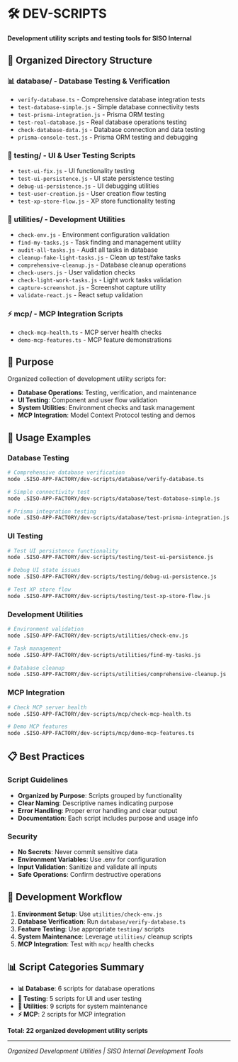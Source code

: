 # 🛠️ DEV-SCRIPTS

**Development utility scripts and testing tools for SISO Internal**

## 📁 **Organized Directory Structure**

### **📊 database/** - Database Testing & Verification
- `verify-database.ts` - Comprehensive database integration tests
- `test-database-simple.js` - Simple database connectivity tests
- `test-prisma-integration.js` - Prisma ORM testing
- `test-real-database.js` - Real database operations testing
- `check-database-data.js` - Database connection and data testing
- `prisma-console-test.js` - Prisma ORM testing and debugging

### **🧪 testing/** - UI & User Testing Scripts
- `test-ui-fix.js` - UI functionality testing
- `test-ui-persistence.js` - UI state persistence testing
- `debug-ui-persistence.js` - UI debugging utilities
- `test-user-creation.js` - User creation flow testing
- `test-xp-store-flow.js` - XP store functionality testing

### **🔧 utilities/** - Development Utilities
- `check-env.js` - Environment configuration validation
- `find-my-tasks.js` - Task finding and management utility
- `audit-all-tasks.js` - Audit all tasks in database
- `cleanup-fake-light-tasks.js` - Clean up test/fake tasks
- `comprehensive-cleanup.js` - Database cleanup operations
- `check-users.js` - User validation checks
- `check-light-work-tasks.js` - Light work tasks validation
- `capture-screenshot.js` - Screenshot capture utility
- `validate-react.js` - React setup validation

### **⚡ mcp/** - MCP Integration Scripts
- `check-mcp-health.ts` - MCP server health checks
- `demo-mcp-features.ts` - MCP feature demonstrations

## 🎯 **Purpose**

Organized collection of development utility scripts for:
- **Database Operations**: Testing, verification, and maintenance
- **UI Testing**: Component and user flow validation
- **System Utilities**: Environment checks and task management
- **MCP Integration**: Model Context Protocol testing and demos

## 🚀 **Usage Examples**

### **Database Testing**
```bash
# Comprehensive database verification
node .SISO-APP-FACTORY/dev-scripts/database/verify-database.ts

# Simple connectivity test
node .SISO-APP-FACTORY/dev-scripts/database/test-database-simple.js

# Prisma integration testing
node .SISO-APP-FACTORY/dev-scripts/database/test-prisma-integration.js
```

### **UI Testing**
```bash
# Test UI persistence functionality
node .SISO-APP-FACTORY/dev-scripts/testing/test-ui-persistence.js

# Debug UI state issues
node .SISO-APP-FACTORY/dev-scripts/testing/debug-ui-persistence.js

# Test XP store flow
node .SISO-APP-FACTORY/dev-scripts/testing/test-xp-store-flow.js
```

### **Development Utilities**
```bash
# Environment validation
node .SISO-APP-FACTORY/dev-scripts/utilities/check-env.js

# Task management
node .SISO-APP-FACTORY/dev-scripts/utilities/find-my-tasks.js

# Database cleanup
node .SISO-APP-FACTORY/dev-scripts/utilities/comprehensive-cleanup.js
```

### **MCP Integration**
```bash
# Check MCP server health
node .SISO-APP-FACTORY/dev-scripts/mcp/check-mcp-health.ts

# Demo MCP features
node .SISO-APP-FACTORY/dev-scripts/mcp/demo-mcp-features.ts
```

## 📋 **Best Practices**

### **Script Guidelines**
- **Organized by Purpose**: Scripts grouped by functionality
- **Clear Naming**: Descriptive names indicating purpose
- **Error Handling**: Proper error handling and clear output
- **Documentation**: Each script includes purpose and usage info

### **Security**
- **No Secrets**: Never commit sensitive data
- **Environment Variables**: Use .env for configuration
- **Input Validation**: Sanitize and validate all inputs
- **Safe Operations**: Confirm destructive operations

## 🔧 **Development Workflow**

1. **Environment Setup**: Use `utilities/check-env.js`
2. **Database Verification**: Run `database/verify-database.ts`
3. **Feature Testing**: Use appropriate `testing/` scripts
4. **System Maintenance**: Leverage `utilities/` cleanup scripts
5. **MCP Integration**: Test with `mcp/` health checks

## 📊 **Script Categories Summary**

- **📊 Database**: 6 scripts for database operations
- **🧪 Testing**: 5 scripts for UI and user testing
- **🔧 Utilities**: 9 scripts for system maintenance
- **⚡ MCP**: 2 scripts for MCP integration

**Total: 22 organized development utility scripts**

---
*Organized Development Utilities | SISO Internal Development Tools*
